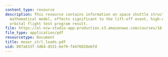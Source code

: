 ```yaml
---
content_type: resource
description: This resource contains information on space shuttle structural dynamic
  mathematical model, effects significant to the lift-off event, high-q boost and
  orbital flight test program result.
file: https://ol-ocw-studio-app-production.s3.amazonaws.com/courses/16-885j-aircraft-systems-engineering-fall-2005/807a633f3d64d5316e79f4476028e6fd_moser_strl_loads.pdf
file_type: application/pdf
resourcetype: Document
title: moser_strl_loads.pdf
uid: 807a633f-3d64-d531-6e79-f4476028e6fd
---
```

